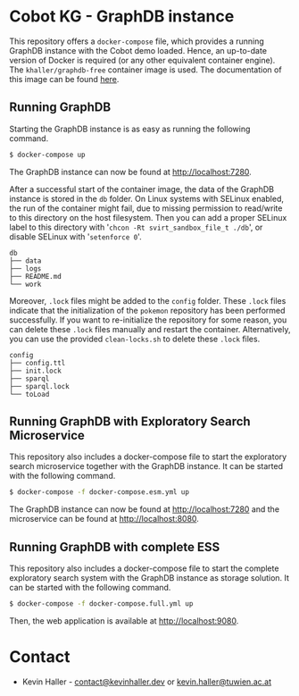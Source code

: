 # Cobot KG - GraphDB instance

This repository offers a `docker-compose` file, which provides a running GraphDB instance with the Cobot demo loaded. Hence, an up-to-date version of Docker is required (or any other equivalent container engine). The `khaller/graphdb-free` container image is used. The documentation of this image can be found [here](https://github.com/khaller93/graphdb-free).

## Running GraphDB

Starting the GraphDB instance is as easy as running the following command.

```bash
$ docker-compose up
```

The GraphDB instance can now be found at [http://localhost:7280](http://localhost:7280).

After a successful start of the container image, the data of the GraphDB instance is stored in the `db` folder. On Linux systems with SELinux enabled, the run of the container might fail, due to missing permission to read/write to this directory on the host filesystem. Then you can add a proper SELinux label to this directory with '`chcon -Rt svirt_sandbox_file_t ./db`', or disable SELinux with '`setenforce 0`'.

```
db
├── data
├── logs
├── README.md
└── work
```

Moreover, `.lock` files might be added to the `config` folder. These `.lock` files indicate that the initialization of the `pokemon` repository has been performed successfully. If you want to re-initialize the repository for some reason, you can delete these `.lock` files manually and restart the container. Alternatively, you can use the provided `clean-locks.sh` to delete these `.lock` files.

```
config
├── config.ttl
├── init.lock
├── sparql
├── sparql.lock
└── toLoad
```

## Running GraphDB with Exploratory Search Microservice

This repository also includes a docker-compose file to start the exploratory 
search microservice together with the GraphDB instance. It can be started with
the following command.

```bash
$ docker-compose -f docker-compose.esm.yml up
```

The GraphDB instance can now be found at [http://localhost:7280](http://localhost:7280)
and the microservice can be found at [http://localhost:8080](http://localhost:8080).

## Running GraphDB with complete ESS

This repository also includes a docker-compose file to start the complete exploratory search system with the GraphDB instance as storage solution. It can be started with the following command.

```bash
$ docker-compose -f docker-compose.full.yml up
```

Then, the web application is available at [http://localhost:9080](http://localhost:9080).

# Contact

* Kevin Haller - [contact@kevinhaller.dev](mailto:contact@kevinhaller.dev) or [kevin.haller@tuwien.ac.at](mailto:kevin.haller@tuwien.ac.at)